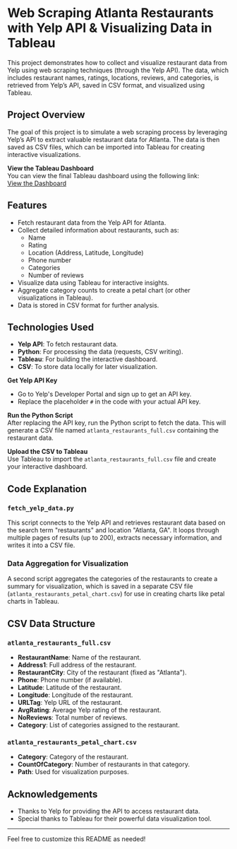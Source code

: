# Web Scraping Atlanta Restaurants with Yelp API & Visualizing Data in Tableau

This project demonstrates how to collect and visualize restaurant data from Yelp using web scraping techniques (through the Yelp API). The data, which includes restaurant names, ratings, locations, reviews, and categories, is retrieved from Yelp’s API, saved in CSV format, and visualized using Tableau.

## Project Overview
The goal of this project is to simulate a web scraping process by leveraging Yelp’s API to extract valuable restaurant data for Atlanta. The data is then saved as CSV files, which can be imported into Tableau for creating interactive visualizations.

**View the Tableau Dashboard**  
   You can view the final Tableau dashboard using the following link:  
   [View the Dashboard](https://public.tableau.com/app/profile/fnu.sagarika/viz/YelpAtlanta/Dashboard)

## Features

- Fetch restaurant data from the Yelp API for Atlanta.
- Collect detailed information about restaurants, such as:
  - Name
  - Rating
  - Location (Address, Latitude, Longitude)
  - Phone number
  - Categories
  - Number of reviews
- Visualize data using Tableau for interactive insights.
- Aggregate category counts to create a petal chart (or other visualizations in Tableau).
- Data is stored in CSV format for further analysis.

## Technologies Used

- **Yelp API**: To fetch restaurant data.
- **Python**: For processing the data (requests, CSV writing).
- **Tableau**: For building the interactive dashboard.
- **CSV**: To store data locally for later visualization.


 **Get Yelp API Key**  
   - Go to Yelp's Developer Portal and sign up to get an API key.
   - Replace the placeholder `#` in the code with your actual API key.

**Run the Python Script**  
   After replacing the API key, run the Python script to fetch the data.
   This will generate a CSV file named `atlanta_restaurants_full.csv` containing the restaurant data.

**Upload the CSV to Tableau**  
   Use Tableau to import the `atlanta_restaurants_full.csv` file and create your interactive dashboard.


## Code Explanation

### `fetch_yelp_data.py`
This script connects to the Yelp API and retrieves restaurant data based on the search term "restaurants" and location "Atlanta, GA". It loops through multiple pages of results (up to 200), extracts necessary information, and writes it into a CSV file.

### Data Aggregation for Visualization
A second script aggregates the categories of the restaurants to create a summary for visualization, which is saved in a separate CSV file (`atlanta_restaurants_petal_chart.csv`) for use in creating charts like petal charts in Tableau.

## CSV Data Structure

### `atlanta_restaurants_full.csv`
- **RestaurantName**: Name of the restaurant.
- **Address1**: Full address of the restaurant.
- **RestaurantCity**: City of the restaurant (fixed as "Atlanta").
- **Phone**: Phone number (if available).
- **Latitude**: Latitude of the restaurant.
- **Longitude**: Longitude of the restaurant.
- **URLTag**: Yelp URL of the restaurant.
- **AvgRating**: Average Yelp rating of the restaurant.
- **NoReviews**: Total number of reviews.
- **Category**: List of categories assigned to the restaurant.

### `atlanta_restaurants_petal_chart.csv`
- **Category**: Category of the restaurant.
- **CountOfCategory**: Number of restaurants in that category.
- **Path**: Used for visualization purposes.


## Acknowledgements

- Thanks to Yelp for providing the API to access restaurant data.
- Special thanks to Tableau for their powerful data visualization tool.
  
---

Feel free to customize this README as needed!
